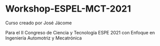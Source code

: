 # Workshop-ESPEL-MCT-2021

Curso creado por José Jácome

Para el II Congreso de Ciencia y Tecnología ESPE 2021 con Enfoque en Ingeniería Automotriz y Mecatrónica
